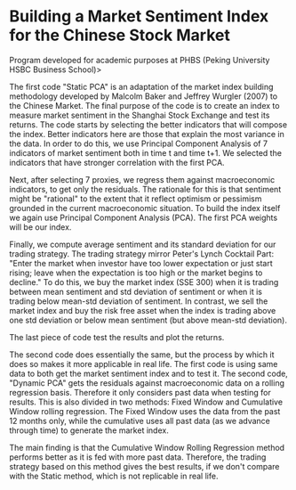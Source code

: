 # Building a Market Sentiment Index for the Chinese Stock Market
Program developed for academic purposes at PHBS (Peking University HSBC Business School)>

The first code "Static PCA" is an adaptation of the market index building methodology developed by Malcolm Baker and Jeffrey Wurgler (2007) to the Chinese Market.
The final purpose of the code is to create an index to measure market sentiment in the Shanghai Stock Exchange and test its returns. The code starts by selecting the
better indicators that will compose the index. Better indicators here are those that explain the most variance in the data. In order to 
do this, we use Principal Component Analysis of 7 indicators of market sentiment both in time t and time t+1. We selected the indicators that have  stronger correlation with the first PCA.

Next, after selecting 7 proxies, we regress them against macroeconomic indicators, to get only the residuals. The rationale for this is that sentiment might be "rational" to the extent that it reflect optimism or pessimism grounded in the current macroeconomic situation. To build the index itself we again use Principal Component Analysis (PCA). The first PCA weights will be our index.

Finally, we compute average sentiment and its standard deviation for our trading strategy. The trading strategy mirror Peter's Lynch Cocktail Part: 
"Enter the market when investor have too lower expectation or just start rising; leave when the expectation is too high or the market begins to decline."
To do this, we buy the market index (SSE 300) when it is trading between mean sentiment and std deviation of sentiment or when it is trading below
mean-std deviation of sentiment. In contrast, we sell the market index and buy the risk free asset when the index is trading above one std deviation or below 
mean sentiment (but above mean-std deviation).

The last piece of code test the results and plot the returns.


The second code does essentially the same, but the process by which it does so makes it more applicable in real life. The first code is using same data to both get
the market sentiment index and to test it. The second code, "Dynamic PCA" gets the residuals against macroeconomic data on a rolling regression basis. Therefore it only considers past data when testing for results.
This is also divided in two methods: Fixed Window and Cumulative Window rolling regression. The Fixed Window uses the data from the past 12 months only,
while the cumulative uses all past data (as we advance through time) to generate the market index.

The main finding is that the Cumulative Window Rolling Regression method performs better as it is fed with more past data. Therefore, the trading
strategy based on this method gives the best results, if we don't compare with the Static method, which is not replicable in real life.
